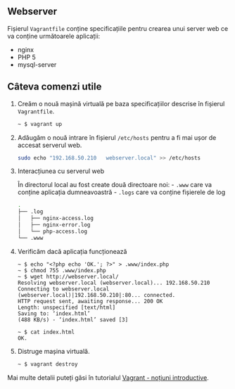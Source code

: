 ## Webserver

Fișierul `Vagrantfile` conține specificațiile pentru crearea unui server web ce va conține următoarele aplicații:

 - nginx
 - PHP 5
 - mysql-server

## Câteva comenzi utile

1. Creăm o nouă mașină virtuală pe baza specificațiilor descrise în fișierul `Vagrantfile`.

	```bash
	~ $ vagrant up
	```
2.  Adăugăm o nouă intrare în fișierul `/etc/hosts` pentru a fi mai ușor de accesat serverul web.

	```bash
	sudo echo "192.168.50.210	webserver.local" >> /etc/hosts
	```
3. Interacțiunea cu serverul web

	În directorul local au fost create două directoare noi:
		-  `.www` care va conține aplicația dumneavoastră
		- `.logs` care va conține fișierele de log

	```bash
	.
	├── .log
	│   ├── nginx-access.log
	│   ├── nginx-error.log
	│   └── php-access.log
	└── .www
	```
4. Verificăm dacă aplicația funcționează
	```
	~ $ echo "<?php echo 'OK.'; ?>" > .www/index.php
    ~ $ chmod 755 .www/index.php
	~ $ wget http://webserver.local/
	Resolving webserver.local (webserver.local)... 192.168.50.210
	Connecting to webserver.local (webserver.local)|192.168.50.210|:80... connected.
	HTTP request sent, awaiting response... 200 OK
	Length: unspecified [text/html]
	Saving to: ‘index.html’
	(488 KB/s) - ‘index.html’ saved [3]

	~ $ cat index.html
	OK.
	```
5. Distruge mașina virtuală.

	```bash
	~ $ vagrant destroy
	```

Mai multe detalii puteți găsi în tutorialul [Vagrant - noțiuni introductive][0].

[0]:  https://teaching.alexcoman.com/resurse/tutorial/vagrant/2017/03/19/vagrant-notiuni-introductive/
